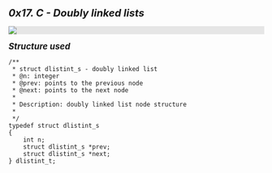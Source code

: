 **_<big><big><head>0x17. C - Doubly linked lists</big></big></head>_**

<p><img style="display: block;-webkit-user-select: none;margin: auto;background-color: hsl(0, 0%, 90%);transition: background-color 300ms;" src="https://static.javatpoint.com/ds/images/doubly-linked-list2.png"></p>

**_<big><head>Structure used</head></big>_**

<pre><code>/**
 * struct dlistint_s - doubly linked list
 * @n: integer
 * @prev: points to the previous node
 * @next: points to the next node
 *
 * Description: doubly linked list node structure
 * 
 */
typedef struct dlistint_s
{
    int n;
    struct dlistint_s *prev;
    struct dlistint_s *next;
} dlistint_t;
</code></pre>
